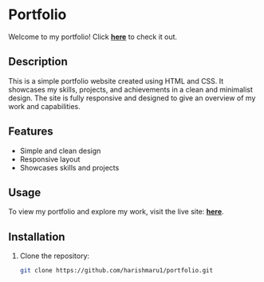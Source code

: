 # Portfolio

Welcome to my portfolio! Click [**here**](https://harishmaru1.github.io/portfolio/) to check it out.

## Description

This is a simple portfolio website created using HTML and CSS. It showcases my skills, projects, and achievements in a clean and minimalist design. The site is fully responsive and designed to give an overview of my work and capabilities.

## Features

- Simple and clean design
- Responsive layout
- Showcases skills and projects

## Usage

To view my portfolio and explore my work, visit the live site: [**here**](https://harishmaru1.github.io/portfolio/).

## Installation

1. Clone the repository:
   ```bash
   git clone https://github.com/harishmaru1/portfolio.git
